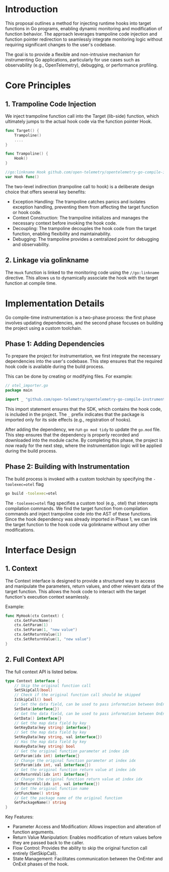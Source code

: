 # Introduction
This proposal outlines a method for injecting runtime hooks into target functions in Go programs, enabling dynamic monitoring and modification of function behavior. The approach leverages trampoline code injection and function pointer redirection to seamlessly integrate monitoring logic without requiring significant changes to the user's codebase.

The goal is to provide a flexible and non-intrusive mechanism for instrumenting Go applications, particularly for use cases such as observability (e.g., OpenTelemetry), debugging, or performance profiling.

# Core Principles
## 1. Trampoline Code Injection
We inject trampoline function call into the Target (lib-side) function, which ultimately jumps to the actual hook code via the function pointer Hook.

```go
func Target() {
    Trampoline()
    ....
}

func Trampoline() {
    Hook()
}

//go:linkname Hook github.com/open-telemetry/opentelemetry-go-compile-instrumentation/sdk/hook.MyHook
var Hook func()
```
The two-level indirection (trampoline call to hook) is a deliberate design choice that offers several key benefits:

- Exception Handling: The trampoline catches panics and isolates exception handling, preventing them from affecting the target function or hook code.
- Context Construction: The trampoline initializes and manages the necessary context before invoking the hook code.
- Decoupling: The trampoline decouples the hook code from the target function, enabling flexibility and maintainability.
- Debugging: The trampoline provides a centralized point for debugging and observability.


## 2. Linkage via golinkname
The `Hook` function is linked to the monitoring code using the `//go:linkname` directive. This allows us to dynamically associate the hook with the target function at compile time.

# Implementation Details
Go compile-time instrumentation is a two-phase process: the first phase involves updating dependencies, and the second phase focuses on building the project using a custom toolchain.

## Phase 1: Adding Dependencies
To prepare the project for instrumentation, we first integrate the necessary dependencies into the user's codebase. This step ensures that the required hook code is available during the build process.

This can be done by creating or modifying files. For example:

```go
// otel_importer.go
package main

import _ "github.com/open-telemetry/opentelemetry-go-compile-instrumentation/sdk"
```

This import statement ensures that the SDK, which contains the hook code, is included in the project. The `_` prefix indicates that the package is imported only for its side effects (e.g., registration of hooks).

After adding the dependency, we run `go mod tidy` to update the `go.mod` file. This step ensures that the dependency is properly recorded and downloaded into the module cache.
By completing this phase, the project is now ready for the next step, where the instrumentation logic will be applied during the build process.

## Phase 2: Building with Instrumentation
The build process is invoked with a custom toolchain by specifying the `-toolexec=otel` flag

```bash
go build -toolexec=otel
```

The `-toolexec=otel` flag specifies a custom tool (e.g., otel) that intercepts compilation commands. We find the target function from compilation commands and inject trampoline code into the AST of these functions. Since the hook dependency was already imported in Phase 1, we can link the target function to the hook code via golinkname without any other modifications.


# Interface Design
## 1. Context
The Context interface is designed to provide a structured way to access and manipulate the parameters, return values, and other relevant data of the target function. This allows the hook code to interact with the target function's execution context seamlessly.

Example:
```go
func MyHook(ctx Context) {
	ctx.GetFuncName()
	ctx.GetParam(1)
	ctx.SetParam(1, "new value")
	ctx.GetReturnValue(1)	
	ctx.SetReturnValue(1, "new value")
}
```

## 2. Full Context API
The full context API is listed below.
```go
type Context interface {
	// Skip the original function call
	SetSkipCall(bool)
	// Check if the original function call should be skipped
	IsSkipCall() bool
	// Set the data field, can be used to pass information between OnEnter & OnExit
	SetData(interface{})
	// Get the data field, can be used to pass information between OnEnter & OnExit
	GetData() interface{}
	// Get the map data field by key
	GetKeyData(key string) interface{}
	// Set the map data field by key
	SetKeyData(key string, val interface{})
	// Has the map data field by key
	HasKeyData(key string) bool
	// Get the original function parameter at index idx
	GetParam(idx int) interface{}
	// Change the original function parameter at index idx
	SetParam(idx int, val interface{})
	// Get the original function return value at index idx
	GetReturnVal(idx int) interface{}
	// Change the original function return value at index idx
	SetReturnVal(idx int, val interface{})
	// Get the original function name
	GetFuncName() string
	// Get the package name of the original function
	GetPackageName() string
}
```

Key Features:
- Parameter Access and Modification: Allows inspection and alteration of function arguments.
- Return Value Manipulation: Enables modification of return values before they are passed back to the caller.
- Flow Control: Provides the ability to skip the original function call entirely (SetSkipCall).
- State Management: Facilitates communication between the OnEnter and OnExit phases of the hook.